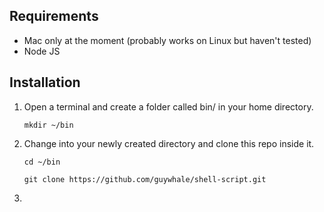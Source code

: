 ## Requirements
- Mac only at the moment (probably works on Linux but haven't tested)
- Node JS

## Installation
1. Open a terminal and create a folder called bin/ in your home directory.

    `mkdir ~/bin`

2. Change into your newly created directory and clone this repo inside it.
    
    `cd ~/bin`
    
    `git clone https://github.com/guywhale/shell-script.git`

3. 
